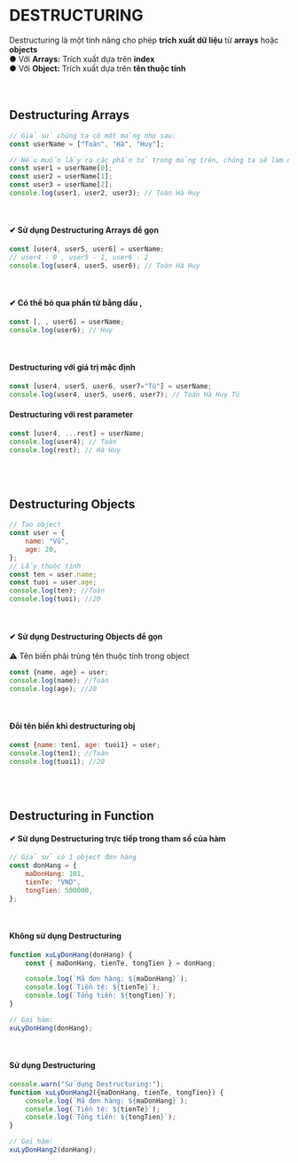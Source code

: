 # DESTRUCTURING
Destructuring là một tính năng cho phép **trích xuất dữ liệu** từ **arrays** hoặc **objects**  
● Với **Arrays:** Trích xuất dựa trên **index**  
● Với **Object:** Trích xuất dựa trên **tên thuộc tính**  
<br><br>

## Destructuring Arrays
```js
// Giả sử chúng ta có một mảng như sau:
const userName = ["Toàn", "Hà", "Huy"];

// Nếu muốn lấy ra các phần tử trong mảng trên, chúng ta sẽ làm như sau:
const user1 = userName[0];
const user2 = userName[1];
const user3 = userName[2];
console.log(user1, user2, user3); // Toàn Hà Huy
```
<br>  

#### ✔ Sử dụng Destructuring Arrays để gọn  

```js
const [user4, user5, user6] = userName;
// user4 - 0 , user5 - 1, user6 - 2
console.log(user4, user5, user6); // Toàn Hà Huy
```
<br>

#### ✔ Có thể bỏ qua phần tử bằng dấu ,  

```js
const [, , user6] = userName;
console.log(user6); // Huy
```
<br>

#### Destructuring với giá trị mặc định

```js
const [user4, user5, user6, user7="Tú"] = userName;
console.log(user4, user5, user6, user7); // Toàn Hà Huy Tú
```

#### Destructuring với rest parameter
```js
const [user4, ...rest] = userName;
console.log(user4); // Toàn
console.log(rest); // Hà Huy
```
<br><br>

## Destructuring Objects

```js
// Tạo object
const user = {
    name: "Vũ",
    age: 20,
};
// Lấy thuộc tính
const ten = user.name;
const tuoi = user.age;
console.log(ten); //Toàn
console.log(tuoi); //20
```
<br>  

#### ✔ Sử dụng Destructuring Objects để gọn   
⚠ Tên biến phải trùng tên thuộc tính trong object  

```js
const {name, age} = user;
console.log(name); //Toàn
console.log(age); //20
```
<br>

#### Đổi tên biến khi destructuring obj
```js
const {name: ten1, age: tuoi1} = user;
console.log(ten1); //Toàn
console.log(tuoi1); //20
```
<br><br>

## Destructuring in Function
#### ✔ Sử dụng Destructuring trực tiếp trong tham số của hàm
```js
// Giả sử có 1 object đơn hàng
const donHang = {
    maDonHang: 101,
    tienTe: "VND",
    tongTien: 500000,
};
```
<br>

#### Không sử dụng Destructuring
```js
function xuLyDonHang(donHang) {
    const { maDonHang, tienTe, tongTien } = donHang;

    console.log(`Mã đơn hàng: ${maDonHang}`);
    console.log(`Tiền tệ: ${tienTe}`);
    console.log(`Tổng tiền: ${tongTien}`);
}

// Gọi hàm:
xuLyDonHang(donHang);
```
<br>

#### Sử dụng Destructuring
```js
console.warn("Sử dụng Destructuring:");
function xuLyDonHang2({maDonHang, tienTe, tongTien}) {
    console.log(`Mã đơn hàng: ${maDonHang}`);
    console.log(`Tiền tệ: ${tienTe}`);
    console.log(`Tổng tiền: ${tongTien}`);
}

// Gọi hàm:
xuLyDonHang2(donHang);
```
<br><br>
